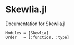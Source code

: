 # Skewlia.jl

Documentation for Skewlia.jl

```@autodocs
Modules = [Skewlia]
Order   = [:function, :type]
```
